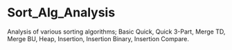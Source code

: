 # Sort_Alg_Analysis
Analysis of various sorting algorithms; Basic Quick, Quick 3-Part, Merge TD, Merge BU, Heap, Insertion, Insertion Binary, Insertion Compare.
